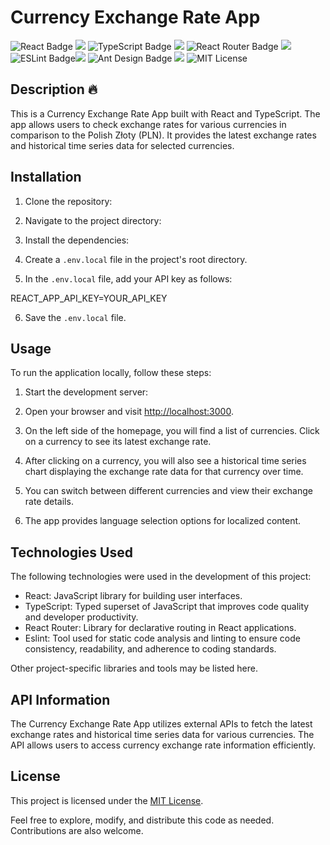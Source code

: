 # Currency Exchange Rate App

![React Badge](https://img.shields.io/badge/-React-61DAFB?logo=react&logoColor=white) ![](https://img.shields.io/badge/React-18.2.0-blue) 
![TypeScript Badge](https://img.shields.io/badge/-TypeScript-3178C6?logo=typescript&logoColor=white) ![](https://img.shields.io/badge/TypeScript-4.9.5-blue) 
![React Router Badge](https://img.shields.io/badge/-React%20Router-CA4245?logo=react-router&logoColor=white) ![](https://img.shields.io/badge/React%20Router-6.9.0-blue) 
![ESLint Badge](https://img.shields.io/badge/-ESLint-4B32C3?logo=eslint&logoColor=white)![](https://img.shields.io/badge/Eslint-8.0.1-blue) 
![Ant Design Badge](https://img.shields.io/badge/-Ant%20Design-0170FE?logo=ant-design&logoColor=white) ![](https://img.shields.io/badge/Ant%20Design%20Icons-5.0.1-blue)
![MIT License](https://img.shields.io/badge/License-MIT-green)

## Description 🔥

This is a Currency Exchange Rate App built with React and TypeScript. The app allows users to check exchange rates for various currencies in comparison to the Polish Złoty (PLN). It provides the latest exchange rates and historical time series data for selected currencies.

## Installation

1. Clone the repository:


2. Navigate to the project directory:


3. Install the dependencies:


4. Create a `.env.local` file in the project's root directory.

5. In the `.env.local` file, add your API key as follows:

REACT_APP_API_KEY=YOUR_API_KEY


6. Save the `.env.local` file.

## Usage

To run the application locally, follow these steps:

1. Start the development server:


2. Open your browser and visit [http://localhost:3000](http://localhost:3000).

3. On the left side of the homepage, you will find a list of currencies. Click on a currency to see its latest exchange rate.

4. After clicking on a currency, you will also see a historical time series chart displaying the exchange rate data for that currency over time.

5. You can switch between different currencies and view their exchange rate details.

6. The app provides language selection options for localized content.

## Technologies Used

The following technologies were used in the development of this project:

- React: JavaScript library for building user interfaces.
- TypeScript: Typed superset of JavaScript that improves code quality and developer productivity.
- React Router: Library for declarative routing in React applications.
- Eslint: Tool used for static code analysis and linting to ensure code consistency, readability, and adherence to coding standards.

Other project-specific libraries and tools may be listed here.

## API Information

The Currency Exchange Rate App utilizes external APIs to fetch the latest exchange rates and historical time series data for various currencies. The API allows users to access currency exchange rate information efficiently.

## License

This project is licensed under the [MIT License](LICENSE).

Feel free to explore, modify, and distribute this code as needed. Contributions are also welcome.

